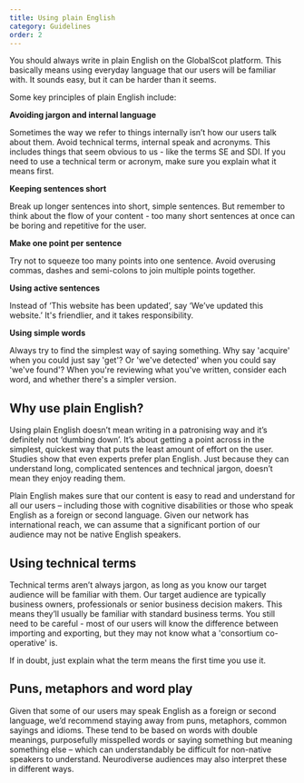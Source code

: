 ```yaml
---
title: Using plain English
category: Guidelines
order: 2
---
```


You should always write in plain English on the GlobalScot platform. This basically means using everyday language that our users will be familiar with. It sounds easy, but it can be harder than it seems. 

Some key principles of plain English include:

**Avoiding jargon and internal language**

Sometimes the way we refer to things internally isn’t how our users talk about them. Avoid technical terms, internal speak and acronyms. This includes things that seem obvious to us - like the terms SE and SDI. If you need to use a technical term or acronym, make sure you explain what it means first. 

**Keeping sentences short**

Break up longer sentences into short, simple sentences. But remember to think about the flow of your content - too many short sentences at once can be boring and repetitive for the user. 

**Make one point per sentence**

Try not to squeeze too many points into one sentence. Avoid overusing commas, dashes and semi-colons to join multiple points together. 

**Using active sentences** 

Instead of ‘This website has been updated’, say ‘We’ve updated this website.’ It's friendlier, and it takes responsibility. 

**Using simple words** 

Always try to find the simplest way of saying something. Why say 'acquire' when you could just say 'get'? Or 'we've detected' when you could say 'we've found'? When you're reviewing what you've written, consider each word, and whether there's a simpler version. 

## Why use plain English? ##

Using plain English doesn’t mean writing in a patronising way and it’s definitely not ‘dumbing down’. It’s about getting a point across in the simplest, quickest way that puts the least amount of effort on the user. Studies show that even experts prefer plan English. Just because they can understand long, complicated sentences and technical jargon, doesn’t mean they enjoy reading them.

Plain English makes sure that our content is easy to read and understand for all our users – including those with cognitive disabilities or those who speak English as a foreign or second language. Given our network has international reach, we can assume that a significant portion of our audience may not be native English speakers. 

## Using technical terms ##
Technical terms aren’t always jargon, as long as you know our target audience will be familiar with them. Our target audience are typically business owners, professionals or senior business decision makers. This means they’ll usually be familiar with standard business terms. You still need to be careful - most of our users will know the difference between importing and exporting, but they may not know what a 'consortium co-operative' is. 

If in doubt, just explain what the term means the first time you use it.

## Puns, metaphors and word play ##
Given that some of our users may speak English as a foreign or second language, we’d recommend staying away from puns, metaphors, common sayings and idioms. These tend to be based on words with double meanings, purposefully misspelled words or saying something but meaning something else – which can understandably be difficult for non-native speakers to understand. Neurodiverse audiences may also interpret these in different ways.
